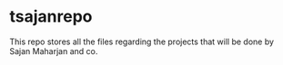 tsajanrepo
==========

This repo stores all the files regarding the projects that will be done by Sajan Maharjan and co. 
